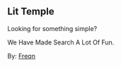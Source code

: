 ## Lit Temple

Looking for something simple?

We Have Made Search A Lot Of Fun.

By: [Freqn](http://twitter.com/freqn)